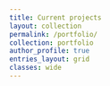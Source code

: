 ```yaml
---
title: Current projects
layout: collection
permalink: /portfolio/
collection: portfolio
author_profile: true
entries_layout: grid
classes: wide
---
```


